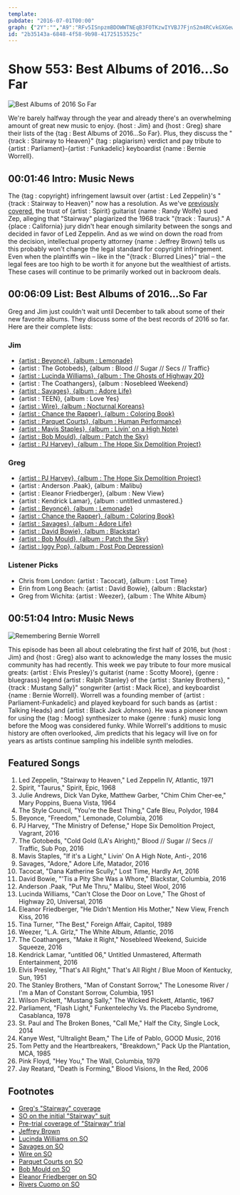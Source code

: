 ```yaml
---
template: 
pubdate: "2016-07-01T00:00"
graph: {"2Y":"","A9":"RFv5ISnpzmBDOWWTNEqB3FOTKzwIYVBJ7FjnS2m4RCvkGXGewdY9Uq8n1XuL31ZhiolnOnH22qbYnrch9meBSBL7dY5PEAMSAZxHnJLc1uWxeU4DOOH6BAAYejr03gsspzBEwdkZnCEF84KAdZ9FFQNxz42QvylhdgC25i5vEs2IBlYBLmOo","2D4":"IkC2st7ySxBLHaphGSxy9dxahhGSxyCEC05PdXpBDkkEAxNdDXuy0a3xNdDXRoCGdxNdDXBLCzxxNdDX12twDxNdDX"}
id: "2b35143a-6848-4f58-9b98-41725153525c"
---
```






# Show 553: Best Albums of 2016...So Far

![Best Albums of 2016 So Far](https://static.soundopinions.org/images/2016/2016midyear_web.jpg)

We're barely halfway through the year and already there's an overwhelming amount of great new music to enjoy. {host : Jim} and {host : Greg} share their lists of the {tag : Best Albums of 2016...So Far}. Plus, they discuss the "{track : Stairway to Heaven}" {tag : plagiarism} verdict and pay tribute to {artist : Parliament}-{artist : Funkadelic} keyboardist {name : Bernie Worrell}.



## 00:01:46 Intro: Music News

The {tag : copyright} infringement lawsuit over {artist : Led Zeppelin}'s "{track : Stairway to Heaven}" now has a resolution. As we've [previously](/show/546/#spirit)  [covered](/show/465/#spirit), the trust of {artist : Spirit} guitarist {name : Randy Wolfe} sued Zep, alleging that "Stairway" plagiarized the 1968 track "{track : Taurus}." A {place : California} jury didn't hear enough similarity between the songs and decided in favor of Led Zeppelin. And as we wind on down the road from the decision, intellectual property attorney {name : Jeffrey Brown} tells us this probably won't change the legal standard for copyright infringement. Even when the plaintiffs win – like in the "{track : Blurred Lines}" trial – the legal fees are too high to be worth it for anyone but the wealthiest of artists. These cases will continue to be primarily worked out in backroom deals.



## 00:06:09 List: Best Albums of 2016...So Far

Greg and Jim just couldn't wait until December to talk about some of their new favorite albums. They discuss some of the best records of 2016 so far. Here are their complete lists:


### Jim

- [{artist : Beyoncé}, {album : Lemonade}](/show/544/#lemonade)
- {artist : The Gotobeds}, {album : Blood // Sugar // Secs // Traffic}
- [{artist : Lucinda Williams}, {album : The Ghosts of Highway 20}](/show/532/#lucindawilliams)
- {artist : The Coathangers}, {album : Nosebleed Weekend}
- [{artist : Savages}, {album : Adore Life}](/show/530/#savages)
- {artist : TEEN}, {album : Love Yes}
- [{artist : Wire}, {album : Nocturnal Koreans}](https://www.wbez.org/shows/jim-derogatis/nocturnal-koreans-finds-wire-in-a-more-subdued-apocalyptic-mood/95cbe2ec-c4c7-4f88-8846-e989200c6969)
- [{artist : Chance the Rapper}, {album : Coloring Book}](/show/550/#chancetherapper)
- [{artist : Parquet Courts}, {album : Human Performance}](/show/543/#parquetcourts)
- [{artist : Mavis Staples}, {album : Livin' on a High Note}](/show/536/#mavisstaples)
- [{artist : Bob Mould}, {album : Patch the Sky}](/show/539/#bobmould)
- [{artist : PJ Harvey}, {album : The Hope Six Demolition Project}](/show/541/#pjharvey)


### Greg

- [{artist : PJ Harvey}, {album : The Hope Six Demolition Project}](/show/541/#pjharvey)
- {artist : Anderson .Paak}, {album : Malibu}
- {artist : Eleanor Friedberger}, {album : New View}
- {artist : Kendrick Lamar}, {album : untitled unmastered.}
- [{artist : Beyoncé}, {album : Lemonade}](/show/544/#lemonade)
- [{artist : Chance the Rapper}, {album : Coloring Book}](/show/550/#chancetherapper)
- [{artist : Savages}, {album : Adore Life}](/show/530/#savages)
- [{artist : David Bowie}, {album : Blackstar}](/show/529/#blackstar)
- [{artist : Bob Mould}, {album : Patch the Sky}](/show/539/#bobmould)
- [{artist : Iggy Pop}, {album : Post Pop Depression}](/show/538/#iggypop)


### Listener Picks

- Chris from London: {artist : Tacocat}, {album : Lost Time}
- Erin from Long Beach: {artist : David Bowie}, {album : Blackstar}
- Greg from Wichita: {artist : Weezer}, {album : The White Album}



## 00:51:04 Intro: Music News

![Remembering Bernie Worrell](https://static.soundopinions.org/assets/553/2D40.jpg)

This episode has been all about celebrating the first half of 2016, but {host : Jim} and {host : Greg} also want to acknowledge the many losses the music community has had recently. This week we pay tribute to four more musical greats: {artist : Elvis Presley}'s guitarist {name : Scotty Moore}, {genre : bluegrass} legend {artist : Ralph Stanley} of the {artist : Stanley Brothers}, "{track : Mustang Sally}" songwriter {artist : Mack Rice}, and keyboardist {name : Bernie Worrell}. Worrell was a founding member of {artist : Parliament-Funkadelic} and played keyboard for such bands as {artist : Talking Heads} and {artist : Black Jack Johnson}. He was a pioneer known for using the {tag : Moog} synthesizer to make {genre : funk} music long before the Moog was considered funky. While Worrell's additions to music history are often overlooked, Jim predicts that his legacy will live on for years as artists continue sampling his indelible synth melodies.



## Featured Songs

1. Led Zeppelin, "Stairway to Heaven," Led Zeppelin IV, Atlantic, 1971
2. Spirit, "Taurus," Spirit, Epic, 1968
3. Julie Andrews, Dick Van Dyke, Matthew Garber, "Chim Chim Cher-ee," Mary Poppins, Buena Vista, 1964
4. The Style Council, "You're the Best Thing," Cafe Bleu, Polydor, 1984
5. Beyonce, "Freedom," Lemonade, Columbia, 2016
6. PJ Harvey, "The Ministry of Defense," Hope Six Demolition Project, Vagrant, 2016
7. The Gotobeds, "Cold Gold (LA's Alright)," Blood // Sugar // Secs // Traffic, Sub Pop, 2016
8. Mavis Staples, "If it's a Light," Livin' On A High Note, Anti-, 2016
9. Savages, "Adore," Adore Life, Matador, 2016
10. Tacocat, "Dana Katherine Scully," Lost Time, Hardly Art, 2016
11. David Bowie, "'Tis a Pity She Was a Whore," Blackstar, Columbia, 2016
12. Anderson .Paak, "Put Me Thru," Malibu, Steel Wool, 2016
13. Lucinda Williams, "Can't Close the Door on Love," The Ghost of Highway 20, Universal, 2016
14. Eleanor Friedberger, "He Didn't Mention His Mother," New View, French Kiss, 2016
15. Tina Turner, "The Best," Foreign Affair, Capitol, 1989
16. Weezer, "L.A. Girlz," The White Album, Atlantic, 2016
17. The Coathangers, "Make it Right," Nosebleed Weekend, Suicide Squeeze, 2016
18. Kendrick Lamar, "untitled 06," Untitled Unmastered, Aftermath Entertainment, 2016
19. Elvis Presley, "That's All Right," That's All Right / Blue Moon of Kentucky, Sun, 1951
20. The Stanley Brothers, "Man of Constant Sorrow," The Lonesome River / I'm a Man of Constant Sorrow, Columbia, 1951
21. Wilson Pickett, "Mustang Sally," The Wicked Pickett, Atlantic, 1967
22. Parliament, "Flash Light," Funkentelechy Vs. the Placebo Syndrome, Casablanca, 1978
23. St. Paul and The Broken Bones, "Call Me," Half the City, Single Lock, 2014
24. Kanye West, "Ultralight Beam," The Life of Pablo, GOOD Music, 2016
25. Tom Petty and the Heartbreakers, "Breakdown," Pack Up the Plantation, MCA, 1985
26. Pink Floyd, "Hey You," The Wall, Columbia, 1979
27. Jay Reatard, "Death is Forming," Blood Visions, In the Red, 2006



## Footnotes

- [Greg's "Stairway" coverage](http://www.chicagotribune.com/entertainment/music/ct-led-zeppelin-copyright-trial-verdict-20160623-story.html)
- [SO on the initial "Stairway" suit](/show/465/#spirit)
- [Pre-trial coverage of "Stairway" trial](/show/546/#spirit)
- [Jeffrey Brown](http://www.michaelbest.com/jhbrown/http://www.michaelbest.com/jhbrown/)
- [Lucinda Williams on SO](/show/380/#lucindawilliams)
- [Savages on SO](/show/409/#savages)
- [Wire on SO](/show/512/#wire)
- [Parquet Courts on SO](/show/415/#parquetcourts)
- [Bob Mould on SO](/show/552/#bobmould)
- [Eleanor Friedberger on SO](/show/550/#eleanorfriedberger)
- [Rivers Cuomo on SO](/show/221/#riverscuomo)